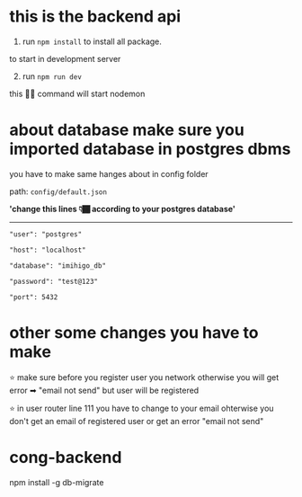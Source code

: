 # this is the backend api

1. run `npm install` to install all package.

to start in development server

2. run `npm run dev`

this ☝🏿 command will start nodemon

# about database make sure you imported database in postgres dbms

you have to make same hanges about in config folder

path: `config/default.json`

**'change this lines 👇🏾 according to your postgres database'**

<hr>

`"user": "postgres"`

`"host": "localhost"`

`"database": "imihigo_db"`

`"password": "test@123"`

`"port": 5432`

# other some changes you have to make

⭐ make sure before you register user you network otherwise you will get error ➡ "email not send" but user will be
registered

⭐ in user router line 111 you have to change to your email ohterwise you don't get an email of registered user or get an error "email not send"

# cong-backend

npm install -g db-migrate
